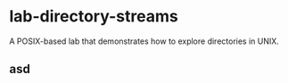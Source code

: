 # lab-directory-streams
A POSIX-based lab that demonstrates how to explore directories in UNIX.

## asd
